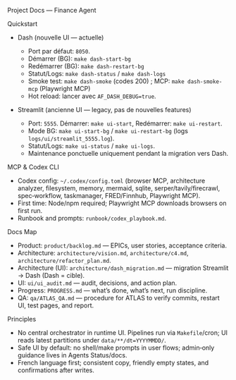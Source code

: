 Project Docs — Finance Agent

Quickstart

- Dash (nouvelle UI — actuelle)
  - Port par défaut: `8050`.
  - Démarrer (BG): `make dash-start-bg`
  - Redémarrer (BG): `make dash-restart-bg`
  - Statut/Logs: `make dash-status` / `make dash-logs`
  - Smoke test: `make dash-smoke` (codes 200) ; MCP: `make dash-smoke-mcp` (Playwright MCP)
  - Hot reload: lancer avec `AF_DASH_DEBUG=true`.

- Streamlit (ancienne UI — legacy, pas de nouvelles features)
  - Port: `5555`. Démarrer: `make ui-start`, Redémarrer: `make ui-restart`.
  - Mode BG: `make ui-start-bg` / `make ui-restart-bg` (logs `logs/ui/streamlit_5555.log`).
  - Statut/Logs: `make ui-status` / `make ui-logs`.
  - Maintenance ponctuelle uniquement pendant la migration vers Dash.

MCP & Codex CLI
- Codex config: `~/.codex/config.toml` (browser MCP, architecture analyzer, filesystem, memory, mermaid, sqlite, serper/tavily/firecrawl, spec‑workflow, taskmanager, FRED/Finnhub, Playwright MCP).
- First time: Node/npm required; Playwright MCP downloads browsers on first run.
- Runbook and prompts: `runbook/codex_playbook.md`.

Docs Map
- Product: `product/backlog.md` — EPICs, user stories, acceptance criteria.
- Architecture: `architecture/vision.md`, `architecture/c4.md`, `architecture/refactor_plan.md`.
- Architecture (UI): `architecture/dash_migration.md` — migration Streamlit → Dash (Dash = cible).
- UI: `ui/ui_audit.md` — audit, decisions, and action plan.
- Progress: `PROGRESS.md` — what’s done, what’s next, run discipline.
- QA: `qa/ATLAS_QA.md` — procedure for ATLAS to verify commits, restart UI, test pages, and report.

Principles
- No central orchestrator in runtime UI. Pipelines run via `Makefile`/cron; UI reads latest partitions under `data/**/dt=YYYYMMDD/`.
- Safe UI by default: no shell/make prompts in user flows; admin‑only guidance lives in Agents Status/docs.
- French language first; consistent copy, friendly empty states, and confirmations after writes.
